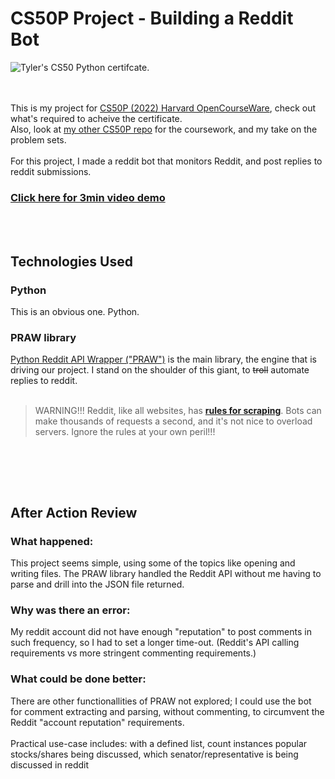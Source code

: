 # CS50P Project - Building a Reddit Bot

![Tyler's CS50 Python certifcate.](https://certificates.cs50.io/d8d2d726-c0a4-4606-a939-44beed8d0eec.png?size=letter)

<br><br>
This is my project for  [CS50P (2022) Harvard OpenCourseWare](https://cs50.harvard.edu/python/2022/), check out what's required to acheive the certificate. <br> 
Also, look at [my other CS50P repo](https://github.com/tylersay/CS50P) for the coursework, and my take on the problem sets.
<br><br>
For this project, I made a reddit bot that monitors Reddit, and post replies to reddit submissions.
### [Click here for 3min video demo](https://youtu.be/TMAgoZ9I5Ts)
<br><br>
## Technologies Used
### Python
This is an obvious one. Python.
### PRAW library
[Python Reddit API Wrapper ("PRAW")](https://praw.readthedocs.io/en/stable/index.html) is the main library, the engine that is driving our project. I stand on the shoulder of this giant, to ~~troll~~ automate replies to reddit.
<br><br>
> WARNING!!!
>Reddit, like all websites, has [**rules for scraping**](https://github.com/reddit-archive/reddit/wiki/API).
>Bots can make thousands of requests a second, and it's not nice to overload servers. Ignore the rules at your own peril!!!
<br>


<br><br>
## After Action Review
### What happened:
This project seems simple, using some of the topics like opening and writing files. The PRAW library handled the Reddit API without me having to parse and drill into the JSON file returned.
### Why was there an error:
My reddit account did not have enough "reputation" to post comments in such frequency, so I had to set a longer time-out. (Reddit's API calling requirements vs more stringent commenting requirements.)
### What could be done better:
There are other functionallities of PRAW not explored; I could use the bot for comment extracting and parsing, without commenting, to circumvent the Reddit "account reputation" requirements. 
<br><br>
Practical use-case includes: with a defined list, count instances popular stocks/shares being discussed, which senator/representative is being discussed in reddit
